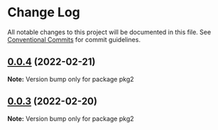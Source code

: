 # Change Log

All notable changes to this project will be documented in this file.
See [Conventional Commits](https://conventionalcommits.org) for commit guidelines.

## [0.0.4](https://github.com/astonishqft/lerna-demo/compare/v0.0.3...v0.0.4) (2022-02-21)

**Note:** Version bump only for package pkg2





## [0.0.3](https://github.com/astonishqft/lerna-demo/compare/v0.0.2...v0.0.3) (2022-02-20)

**Note:** Version bump only for package pkg2
